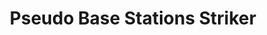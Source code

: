 ---
title: "Pseudo Base Stations Striker"
permalink: /projects/changhong_health
excerpt: "<img src='/images/pbss.png'>"
---